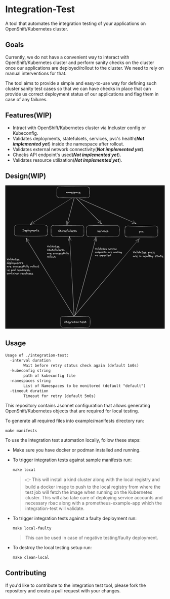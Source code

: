 # Integration-Test
A tool that automates the integration testing of your applications on OpenShift/Kubernetes cluster.

## Goals
Currently, we do not have a convenient way to interact with OpenShift/Kubernetes cluster and perform sanity checks on the cluster once our applications are deployed/rollout to the cluster. We need to rely on manual interventions for that.

The tool aims to provide a simple and easy-to-use way for defining such cluster sanity test cases so that we can have checks in place that can provide us correct deployment status of our applications and flag them in case of any failures.

## Features(WIP)
- Intract with OpenShift/Kubernetes cluster via Incluster config or Kubeconfig.
- Validates deployments, statefulsets, services, pvc's health(***Not implemented yet***) inside the namespace after rollout.
- Validates external network connectivity(***Not implemented yet***).
- Checks API endpoint's used(***Not implemented yet***).
- Validates resource utilization(***Not implemented yet***).

## Design(WIP)
![integration-test-design](integration-test.png)
## Usage
```
Usage of ./integration-test:
  -interval duration
    	Wait before retry status check again (default 1m0s)
  -kubeconfig string
    	path of kubeconfig file
  -namespaces string
    	List of Namespaces to be monitored (default "default")
  -timeout duration
    	Timeout for retry (default 5m0s)
```
This repository contains Jsonnet configuration that allows generating OpenShift/Kubernetes objects that are required for local testing.

To generate all required files into example/manifests directory run:
```
make manifests
```

To use the integration test automation locally, follow these steps:
- Make sure you have docker or podman installed and running.
- To trigger integration tests against sample manifests run:
  ```
  make local
  ```
  > :point_right: This will install a kind cluster along with the local registry and build a docker image to push to the local registry from where the test job will fetch the image when running on the Kubernetes cluster. This will also take care of deploying service accounts and necessary rbac along with a prometheus-example-app which the integration-test will validate.
- To trigger integration tests against a faulty deployment run:
  ```
  make local-faulty
  ```
  > This can be used in case of negative testing/faulty deployment.

- To destroy the local testing setup run:
  ```
  make clean-local
  ```
## Contributing
If you'd like to contribute to the integration test tool, please fork the repository and create a pull request with your changes.